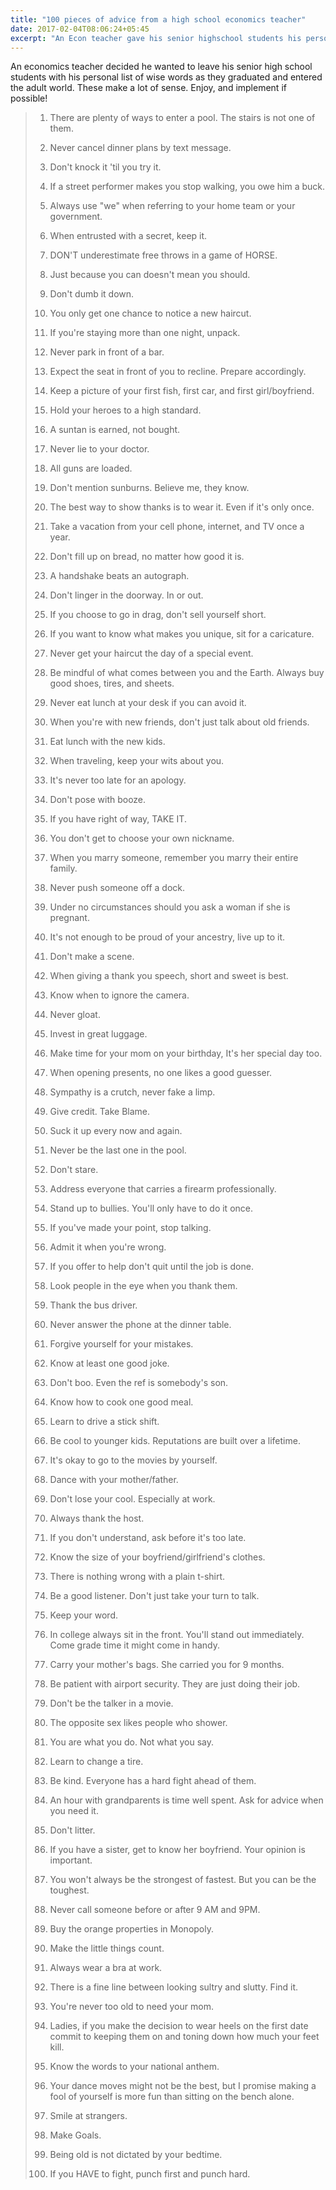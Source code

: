 ```yaml
---
title: "100 pieces of advice from a high school economics teacher"
date: 2017-02-04T08:06:24+05:45
excerpt: "An Econ teacher gave his senior highschool students his personal list of wisest words...and they make a lot of sense."
---
```


An economics teacher decided he wanted to leave his senior high school students with his personal list of wise words as they graduated and entered the adult world. These make a lot of sense. Enjoy, and implement if possible!

> 1. There are plenty of ways to enter a pool. The stairs is not one of them.
>
> 2. Never cancel dinner plans by text message.
>
> 3. Don't knock it 'til you try it.
>
> 4. If a street performer makes you stop walking, you owe him a buck.
>
> 5. Always use "we" when referring to your home team or your government.
>
> 6. When entrusted with a secret, keep it.
>
> 7. DON'T underestimate free throws in a game of HORSE.
>
> 8. Just because you can doesn't mean you should.
>
> 9. Don't dumb it down.
>
> 10. You only get one chance to notice a new haircut.
>
> 11. If you're staying more than one night, unpack.
>
> 12. Never park in front of a bar.
>
> 13. Expect the seat in front of you to recline. Prepare accordingly.
>
> 14. Keep a picture of your first fish, first car, and first girl/boyfriend.
>
> 15. Hold your heroes to a high standard.
>
> 16. A suntan is earned, not bought.
>
> 17. Never lie to your doctor.
>
> 18. All guns are loaded.
>
> 19. Don't mention sunburns. Believe me, they know.
>
> 20. The best way to show thanks is to wear it. Even if it's only once.
>
> 21. Take a vacation from your cell phone, internet, and TV once a year.
>
> 22. Don't fill up on bread, no matter how good it is.
>
> 23. A handshake beats an autograph.
>
> 24. Don't linger in the doorway. In or out.
>
> 25. If you choose to go in drag, don't sell yourself short.
>
> 26. If you want to know what makes you unique, sit for a caricature.
>
> 27. Never get your haircut the day of a special event.
>
> 28. Be mindful of what comes between you and the Earth. Always buy good shoes, tires, and sheets.
>
> 29. Never eat lunch at your desk if you can avoid it.
>
> 30. When you're with new friends, don't just talk about old friends.
>
> 31. Eat lunch with the new kids.
>
> 32. When traveling, keep your wits about you.
>
> 33. It's never too late for an apology.
>
> 34. Don't pose with booze.
>
> 35. If you have right of way, TAKE IT.
>
> 36. You don't get to choose your own nickname.
>
> 37. When you marry someone, remember you marry their entire family.
>
> 38. Never push someone off a dock.
>
> 39. Under no circumstances should you ask a woman if she is pregnant.
>
> 40. It's not enough to be proud of your ancestry, live up to it.
>
> 41. Don't make a scene.
>
> 42. When giving a thank you speech, short and sweet is best.
>
> 43. Know when to ignore the camera.
>
> 44. Never gloat.
>
> 45. Invest in great luggage.
>
> 46. Make time for your mom on your birthday, It's her special day too.
>
> 47. When opening presents, no one likes a good guesser.
>
> 48. Sympathy is a crutch, never fake a limp.
>
> 49. Give credit. Take Blame.
>
> 50. Suck it up every now and again.
>
> 51. Never be the last one in the pool.
>
> 52. Don't stare.
>
> 53. Address everyone that carries a firearm professionally.
>
> 54. Stand up to bullies. You'll only have to do it once.
>
> 55. If you've made your point, stop talking.
>
> 56. Admit it when you're wrong.
>
> 57. If you offer to help don't quit until the job is done.
>
> 58. Look people in the eye when you thank them.
>
> 59. Thank the bus driver.
>
> 60. Never answer the phone at the dinner table.
>
> 61. Forgive yourself for your mistakes.
>
> 62. Know at least one good joke.
>
> 63. Don't boo. Even the ref is somebody's son.
>
> 64. Know how to cook one good meal.
>
> 65. Learn to drive a stick shift.
>
> 66. Be cool to younger kids. Reputations are built over a lifetime.
>
> 67. It's okay to go to the movies by yourself.
>
> 68. Dance with your mother/father.
>
> 69. Don't lose your cool. Especially at work.
>
> 70. Always thank the host.
>
> 71. If you don't understand, ask before it's too late.
>
> 72. Know the size of your boyfriend/girlfriend's clothes.
>
> 73. There is nothing wrong with a plain t-shirt.
>
> 74. Be a good listener. Don't just take your turn to talk.
>
> 75. Keep your word.
>
> 76. In college always sit in the front. You'll stand out immediately. Come grade time it might come in handy.
>
> 77. Carry your mother's bags. She carried you for 9 months.
>
> 78. Be patient with airport security. They are just doing their job.
>
> 79. Don't be the talker in a movie.
>
> 80. The opposite sex likes people who shower.
>
> 81. You are what you do. Not what you say.
>
> 82. Learn to change a tire.
>
> 83. Be kind. Everyone has a hard fight ahead of them.
>
> 84. An hour with grandparents is time well spent. Ask for advice when you need it.
>
> 85. Don't litter.
>
> 86. If you have a sister, get to know her boyfriend. Your opinion is important.
>
> 87. You won't always be the strongest of fastest. But you can be the toughest.
>
> 88. Never call someone before or after 9 AM and 9PM.
>
> 89. Buy the orange properties in Monopoly.
>
> 90. Make the little things count.
>
> 91. Always wear a bra at work.
>
> 92. There is a fine line between looking sultry and slutty. Find it.
>
> 93. You're never too old to need your mom.
>
> 94. Ladies, if you make the decision to wear heels on the first date commit to keeping them on and toning down how much your feet kill.
>
> 95. Know the words to your national anthem.
>
> 96. Your dance moves might not be the best, but I promise making a fool of yourself is more fun than sitting on the bench alone.
>
> 97. Smile at strangers.
>
> 98. Make Goals.
>
> 99. Being old is not dictated by your bedtime.
>
> 100. If you HAVE to fight, punch first and punch hard.
